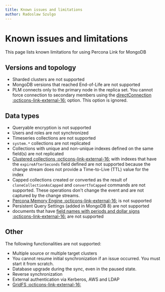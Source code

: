 ```yaml
---
title: Known issues and limitations
author: Radoslaw Szulgo
---
```

# Known issues and limitations

This page lists known limitations for using Percona Link for MongoDB

## Versions and topology

* Sharded clusters are not supported
* MongoDB versions that reached End-of-Life are not supported
* PLM connects only to the primary node in the replica set. You cannot force connection to secondary members using the [directConnection :octicons-link-external-16:](https://www.mongodb.com/docs/manual/reference/connection-string/#connection-string-formats) option. This option is ignored.

## Data types

* Queryable encryption is not supported
* Users and roles are not synchronized
* Timeseries collections are not supported
* `system.*` collections are not replicated
* Collections with unique and non-unique indexes defined on the same field(s) are not replicated
* [Clustered collections :octicons-link-external-16:](https://www.mongodb.com/docs/manual/core/clustered-collections/) with indexes that have the `expireAfterSeconds` field defined are not supported because the change stream does not provide a Time-to-Live (TTL) value for the index
* Capped collections created or converted as the result of `cloneCollectionAsCapped` and `convertToCapped` commands are not supported. These operations don't change the event and are not captured by the change streams.
* [Percona Memory Engine :octicons-link-external-16:](https://docs.percona.com/percona-server-for-mongodb/8.0/inmemory.html) is not supported
* Persistent Query Settings (added in MongoDB 8) are not supported 
* documents that have [field names with periods and dollar signs :octicons-link-external-16:](https://www.mongodb.com/docs/manual/core/dot-dollar-considerations/) are not supported

## Other

The following functionalities are not supported:

* Multiple source or multiple target clusters 
* You cannot resume initial synchronization if an issue occurred. You must start it from scratch.
* Database upgrade during the sync, even in the paused state.
* Reverse synchronization
* External authentication via Kerberos, AWS and LDAP
* [GridFS :octicons-link-external-16:](https://www.mongodb.com/docs/manual/core/gridfs/)
